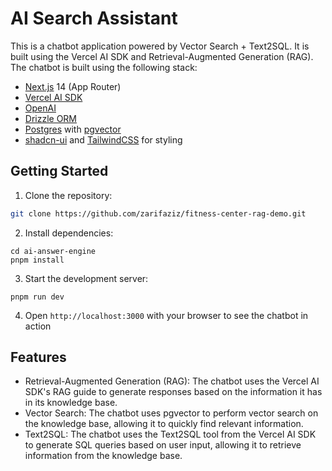 # AI Search Assistant

This is a chatbot application powered by Vector Search + Text2SQL.
It is built using the Vercel AI SDK and Retrieval-Augmented Generation (RAG). 
The chatbot is built using the following stack:

- [Next.js](https://nextjs.org) 14 (App Router)
- [Vercel AI SDK](https://sdk.vercel.ai/docs)
- [OpenAI](https://openai.com)
- [Drizzle ORM](https://orm.drizzle.team)
- [Postgres](https://www.postgresql.org/) with [pgvector](https://github.com/pgvector/pgvector)
- [shadcn-ui](https://ui.shadcn.com) and [TailwindCSS](https://tailwindcss.com) for styling

## Getting Started

1. Clone the repository:

```bash
git clone https://github.com/zarifaziz/fitness-center-rag-demo.git
```

2. Install dependencies:

```
cd ai-answer-engine
pnpm install
```

3. Start the development server:

```
pnpm run dev
```

4. Open `http://localhost:3000` with your browser to see the chatbot in action

## Features

- Retrieval-Augmented Generation (RAG): The chatbot uses the Vercel AI SDK's RAG guide to generate responses based on the information it has in its knowledge base.
- Vector Search: The chatbot uses pgvector to perform vector search on the knowledge base, allowing it to quickly find relevant information.
- Text2SQL: The chatbot uses the Text2SQL tool from the Vercel AI SDK to generate SQL queries based on user input, allowing it to retrieve information from the knowledge base.
